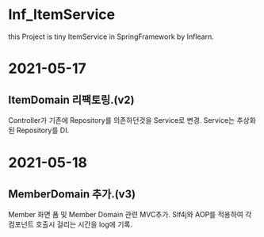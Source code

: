 # Inf_ItemService

this Project is tiny ItemService in SpringFramework by Inflearn.

# 2021-05-17
## ItemDomain 리팩토링.(v2)
Controller가 기존에 Repository를 의존하던것을 Service로 변경. 
Service는 추상화된 Repository를 DI.

# 2021-05-18
## MemberDomain 추가.(v3)
Member 화면 폼 및 Member Domain 관련 MVC추가.
Slf4j와 AOP를 적용하여 각 컴포넌트 호출시 걸리는 시간을 log에 기록.
